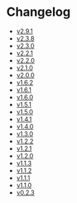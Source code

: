 Changelog
=========

-   [v2.9.1](v2.9.1.html)
-   [v2.3.8](v2.3.8.html)
-   [v2.3.0](v2.3.0.html)
-   [v2.2.1](v2.2.1.html)
-   [v2.2.0](v2.2.0.html)
-   [v2.1.0](v2.1.0.html)
-   [v2.0.0](v2.0.0.html)
-   [v1.6.2](v1.6.2.html)
-   [v1.6.1](v1.6.1.html)
-   [v1.6.0](v1.6.0.html)
-   [v1.5.1](v1.5.1.html)
-   [v1.5.0](v1.5.0.html)
-   [v1.4.1](v1.4.1.html)
-   [v1.4.0](v1.4.0.html)
-   [v1.3.0](v1.3.0.html)
-   [v1.2.2]()
-   [v1.2.1](v1.2.1.html)
-   [v1.2.0](v1.2.0.html)
-   [v1.1.3](v1.1.3.html)
-   [v1.1.2](v1.1.2.html)
-   [v1.1.1](v1.1.1.html)
-   [v1.1.0](v1.0.0.html)
-   [v0.2.3](v0.2.3.html)

